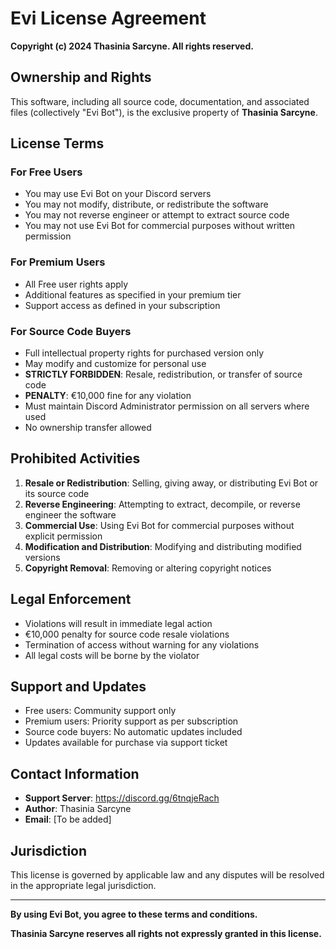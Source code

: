 # Evi License Agreement

**Copyright (c) 2024 Thasinia Sarcyne. All rights reserved.**

## Ownership and Rights

This software, including all source code, documentation, and associated files (collectively "Evi Bot"), is the exclusive property of **Thasinia Sarcyne**.

## License Terms

### For Free Users
- You may use Evi Bot on your Discord servers
- You may not modify, distribute, or redistribute the software
- You may not reverse engineer or attempt to extract source code
- You may not use Evi Bot for commercial purposes without written permission

### For Premium Users
- All Free user rights apply
- Additional features as specified in your premium tier
- Support access as defined in your subscription

### For Source Code Buyers
- Full intellectual property rights for purchased version only
- May modify and customize for personal use
- **STRICTLY FORBIDDEN**: Resale, redistribution, or transfer of source code
- **PENALTY**: €10,000 fine for any violation
- Must maintain Discord Administrator permission on all servers where used
- No ownership transfer allowed

## Prohibited Activities

1. **Resale or Redistribution**: Selling, giving away, or distributing Evi Bot or its source code
2. **Reverse Engineering**: Attempting to extract, decompile, or reverse engineer the software
3. **Commercial Use**: Using Evi Bot for commercial purposes without explicit permission
4. **Modification and Distribution**: Modifying and distributing modified versions
5. **Copyright Removal**: Removing or altering copyright notices

## Legal Enforcement

- Violations will result in immediate legal action
- €10,000 penalty for source code resale violations
- Termination of access without warning for any violations
- All legal costs will be borne by the violator

## Support and Updates

- Free users: Community support only
- Premium users: Priority support as per subscription
- Source code buyers: No automatic updates included
- Updates available for purchase via support ticket

## Contact Information

- **Support Server**: https://discord.gg/6tnqjeRach
- **Author**: Thasinia Sarcyne
- **Email**: [To be added]

## Jurisdiction

This license is governed by applicable law and any disputes will be resolved in the appropriate legal jurisdiction.

---

**By using Evi Bot, you agree to these terms and conditions.**

**Thasinia Sarcyne reserves all rights not expressly granted in this license.**
